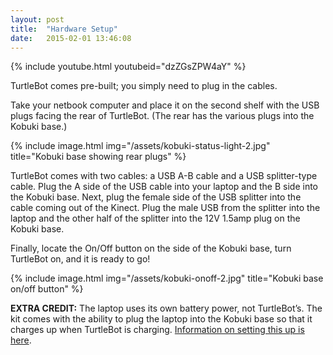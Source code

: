 ```yaml
---
layout: post
title:  "Hardware Setup"
date:   2015-02-01 13:46:08
---
```


{% include youtube.html youtubeid="dzZGsZPW4aY" %}

TurtleBot comes pre-built; you simply need to plug in the cables.

Take your netbook computer and place it on the second shelf with the USB plugs facing the rear of TurtleBot. (The rear has the various plugs into the Kobuki base.)

{% include image.html img="/assets/kobuki-status-light-2.jpg" title="Kobuki base showing rear plugs" %}

TurtleBot comes with two cables: a USB A-B cable and a USB splitter-type cable. Plug the A side of the USB cable into your laptop and the B side into the Kobuki base. Next, plug the female side of the USB splitter into the cable coming out of the Kinect. Plug the male USB from the splitter into the laptop and the other half of the splitter into the 12V 1.5amp plug on the Kobuki base.

Finally, locate the On/Off button on the side of the Kobuki base, turn TurtleBot on, and it is ready to go!

{% include image.html img="/assets/kobuki-onoff-2.jpg" title="Kobuki base on/off button" %}

**EXTRA CREDIT:** The laptop uses its own battery power, not TurtleBot’s. The kit comes with the ability to plug the laptop into the Kobuki base so that it charges up when TurtleBot is charging. [Information on setting this up is here](http://www.clearpathrobotics.com/turtlebot_2/downloads/).
